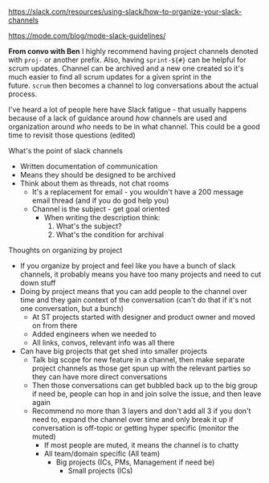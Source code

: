 https://slack.com/resources/using-slack/how-to-organize-your-slack-channels

https://mode.com/blog/mode-slack-guidelines/

**From convo with Ben**
I highly recommend having project channels denoted with `proj-` or another prefix. Also, having `sprint-${#}` can be helpful for scrum updates. Channel can be archived and a new one created so it's much easier to find all scrum updates for a given sprint in the future. `scrum` then becomes a channel to log conversations about the actual process.

I've heard a lot of people here have Slack fatigue - that usually happens because of a lack of guidance around _how_ channels are used and organization around _who_ needs to be in what channel. This could be a good time to revisit those questions (edited)

What's the point of slack channels
- Written documentation of communication
- Means they should be designed to be archived
- Think about them as threads, not chat rooms
	- It's a replacement for email - you wouldn't have a 200 message email thread (and if you do god help you)
	- Channel is the subject - get goal oriented
		- When writing the description think:
			1. What's the subject?
			2. What's the condition for archival

Thoughts on organizing by project
- If you organize by project and feel like you have a bunch of slack channels, it probably means you have too many projects and need to cut down stuff
- Doing by project means that you can add people to the channel over time and they gain context of the conversation (can't do that if it's not one conversation, but a bunch)
	- At ST projects started with designer and product owner and moved on from there
	- Added engineers when we needed to
	- All links, convos, relevant info was all there
- Can have big projects that get shed into smaller projects
	- Talk big scope for new feature in a channel, then make separate project channels as those get spun up with the relevant parties so they can have more direct conversations
	- Then those conversations can get bubbled back up to the big group if need be, people can hop in and join solve the issue, and then leave again
	- Recommend no more than 3 layers and don't add all 3 if you don't need to, expand the channel over time and only break it up if conversation is off-topic or getting hyper specific (monitor the muted)
		- If most people are muted, it means the channel is to chatty
		- All team/domain specific (All team)
			- Big projects (ICs, PMs, Management if need be)
				- Small projects (ICs)